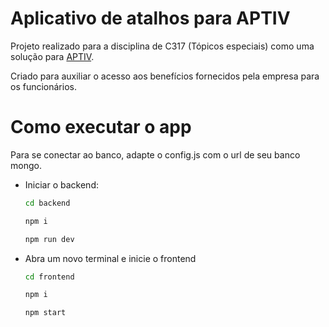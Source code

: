 # Aplicativo de atalhos para APTIV
Projeto realizado para a disciplina de C317 (Tópicos especiais) como uma solução para [APTIV](https://www.aptiv.com/).

Criado para auxiliar o acesso aos benefícios fornecidos pela empresa para os funcionários.


# Como executar o app

Para se conectar ao banco, adapte o config.js com o url de seu banco mongo.

   
- Iniciar o backend:
  
   ```sh
   cd backend
   ```
   ```sh
   npm i
   ```
   ```sh
   npm run dev
   ```
   
- Abra um novo terminal e inicie o frontend

   ```sh
   cd frontend
   ```
   ```sh
   npm i 
   ```
   ```sh
   npm start
   ```
  
